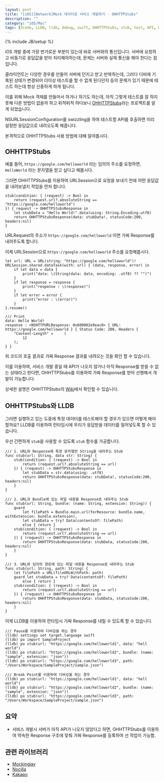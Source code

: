 ```yaml
---
layout: post
title: "[iOS][Network]Mock 데이터로 서비스 개발하기 - OHHTTPStubs"
description: ""
category: "iOS/Mac"
tags: [Xcode, LLDB, lldb, debug, swift, OHHTTPStubs, stub, test, API, URLSession]
---
```

{% include JB/setup %}

iOS 개발 중에 가장 번거로운 부분이 있는데 바로 서버와의 통신입니다. 서버에 요청하고 비동기로 응답값을 받아 처리해야하는데, 문제는 서버와 실제 통신을 해야 한다는 점입니다.

클라이언트는 다양한 경우를 만들어 서버에 던지고 받고 반복하는데, 그러다 디비에 기록된 상태가 변경되어 더이상 테스트를 할 수 없게 된다던지 등의 문제가 있기 때문에 테스트 하는데 항상 신중하게 하게 됩니다.

이를 위해 Mock 객체를 만들어서 하거나 하기도 하는데, 아직 그렇게 테스트를 잘 하지 못해 다른 방법이 없을까 하고 뒤적뒤적 하다보니 [OHHTTPStubs](https://github.com/AliSoftware/OHHTTPStubs)라는 프로젝트를 알게 되었습니다.

NSURLSessionConfiguration를 swizzling을 하여 테스트할 API를 호출하면 미리 설정한 응답값으로 내려오도록 해줍니다.

본격적으로 OHHTTPStubs 사용 방법에 대해 알아봅시다.

## **OHHTTPStubs**

예를 들어, `https://google.com/helloworld` 라는 임의의 주소를 요청하면, `HelloWorld` 라는 문자열을 받고 싶다고 해봅시다.

그러면 OHHTTPStubs를 이용하여 URLSession으로 요청을 보내기 전에 어떤 응답값을 내려보낼지 작업을 먼저 합니다.

```
stub(condition: { (request) -> Bool in
    return (request.url?.absoluteString == "https://google.com/helloworld")
}) { request -> OHHTTPStubsResponse in
    let stubData = "Hello World!".data(using: String.Encoding.utf8)
    return OHHTTPStubsResponse(data: stubData!, statusCode:200, headers:nil)
}
```

URLRequest의 주소가 `https://google.com/helloworld` 이면 가짜 Response를 내려주도록 합니다.

이제 URLSession으로 `https://google.com/helloworld` 주소를 요청해봅시다.

```
let url: URL = URL(string: "https://google.com/helloworld")!
URLSession.shared.dataTask(with: url) { (data, response, error) in
    if let data = data {
        print("data: \(String(data: data, encoding: .utf8) ?? "")")
    }
    if let response = response {
        print("response : \(response)")
    }
    if let error = error {
        print("error : \(error)")
    }
}.resume()

/// Print
data: Hello World!
response : <NSHTTPURLResponse: 0x600002e9eac0> { URL: https://google.com/helloworld } { Status Code: 200, Headers {
    "Content-Length" =     (
        12
    );
} }
```

위 코드의 호출 결과로 가짜 Response 결과를 내려오는 것을 확인 할 수 있습니다.

이를 이용하여, 서비스 개발 중일 때 API가 나오지 않거나 아직 Response를 받을 수 없는 상태라고 한다면, OHHTTPStubs를 이용하여 가짜 Response를 받아 선행해서 개발이 가능합니다.

상세한 설명은 OHHTTPStubs의 [Wiki](https://github.com/AliSoftware/OHHTTPStubs/wiki)에서 확인할 수 있습니다.

## **OHHTTPStubs와 LLDB**

그러면 실행하고 있는 도중에 특정 데이터를 테스트해야 할 경우가 있으면 어떻게 해야할까요? LLDB를 이용하여 런타임시에 우리가 응답받을 데이터를 밀어넣도록 할 수 있습니다.

우선 간편하게 `stub`을 사용할 수 있도록 `stub` 함수를 가공합니다.

```
/// 1. URL와 Response에 특정 문자열만 String을 내려주는 Stub
func stub(url: String, data str: String) {
    stub(condition: { (request) -> Bool in
        return (request.url?.absoluteString == url)
    }) { (request) -> OHHTTPStubsResponse in
        let stubData = str.data(using: .utf8)
        return OHHTTPStubsResponse(data: stubData!, statusCode:200, headers:nil)
    }
}

/// 2. URL과 Bundle에 있는 파일 내용을 Response로 내려주는 Stub
func stub(url: String, bundle: (name: String, extension: String)) {
    guard
        let filePath = Bundle.main.url(forResource: bundle.name, withExtension: bundle.extension),
        let stubData = try? Data(contentsOf: filePath)
        else { return }
    stub(condition: { (request) -> Bool in
        return (request.url?.absoluteString == url)
    }) { (request) -> OHHTTPStubsResponse in
        return OHHTTPStubsResponse(data: stubData, statusCode:200, headers:nil)
    }
}

/// 3. URL와 임의의 경로에 있는 파일 내용을 Response로 내려주는 Stub
func stub(url: String, path: String) {
    let filePath = URL(fileURLWithPath: path)
    guard let stubData = try? Data(contentsOf: filePath)
        else { return }
    stub(condition: { (request) -> Bool in
        return (request.url?.absoluteString == url)
    }) { (request) -> OHHTTPStubsResponse in
        return OHHTTPStubsResponse(data: stubData, statusCode:200, headers:nil)
    }
}
```

이제 LLDB를 이용하여 런타임시 가짜 Response를 내릴 수 있도록 할 수 있습니다.

```
/// Pause를 이용하여 디버깅을 하는 경우
(lldb) settings set target.language swift
(lldb) po import SampleProject
(lldb) po stub(url: "https://google.com/helloworld1", data: "hell world")
(lldb) po stub(url: "https://google.com/helloworld2", bundle: (name: "sample", extension: "json"))
(lldb) po stub(url: "https://google.com/helloworld3", path: "/Users/Workspace/SampleProject/sample.json")

/// Break Point를 이용하여 디버깅을 하는 경우
(lldb) po stub(url: "https://google.com/helloworld1", data: "hell world")
(lldb) po stub(url: "https://google.com/helloworld2", bundle: (name: "sample", extension: "json"))
(lldb) po stub(url: "https://google.com/helloworld3", path: "/Users/Workspace/SampleProject/sample.json")
```

## 요약

* 서비스 개발시 서버가 아직 API가 나오지 않았다고 하면, OHHTTPStubs를 이용하여 약속한 Response 구조에 맞춰 가짜 Response를 등록하여 선 작업이 가능함.

## 관련 라이브러리

* [Mockingjay](https://github.com/kylef/Mockingjay)
* [Nocilla](https://github.com/luisobo/Nocilla)
* [Kakapo](https://github.com/devlucky/Kakapo)

